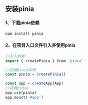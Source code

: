 ## 安装pinia



#### 1、下载pinia依赖

```shell
npm install pinia
```



#### 2、在项目入口文件引入并使用pinia

```typescript
//引入依赖
import { createPinia } from 'pinia'

//创建pinia实例
const pinia = createPinia()

const app = createApp(App)
//挂载pinia
app.use(pinia)
app.mount('#app')
```



